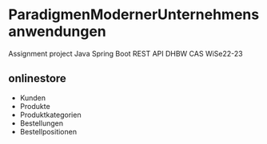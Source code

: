 # ParadigmenModernerUnternehmensanwendungen
Assignment project Java Spring Boot REST API DHBW CAS WiSe22-23

## onlinestore
- Kunden
- Produkte
- Produktkategorien
- Bestellungen
- Bestellpositionen

